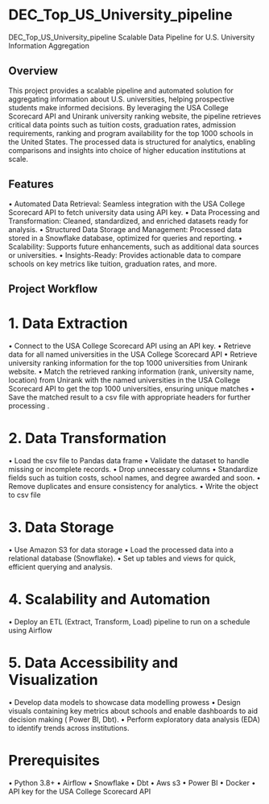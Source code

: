 # DEC_Top_US_University_pipeline
DEC_Top_US_University_pipeline
Scalable Data Pipeline for U.S. University Information Aggregation

## Overview
This project provides a scalable pipeline and automated solution for aggregating information about U.S. universities, helping prospective students make informed decisions. By leveraging the USA College Scorecard API and Unirank university ranking website, the pipeline retrieves critical data points such as tuition costs, graduation rates, admission requirements, ranking and program availability for the top 1000 schools in the United States.
The processed data is structured for analytics, enabling comparisons and insights into choice of higher education institutions at scale.

## Features
•	Automated Data Retrieval: Seamless integration with the USA College Scorecard API to fetch university data using API key.
•	Data Processing and Transformation: Cleaned, standardized, and enriched datasets ready for analysis.
•	Structured Data Storage and Management: Processed data stored in a Snowflake database, optimized for queries and reporting.
•	Scalability: Supports future enhancements, such as additional data sources or universities.
•	Insights-Ready: Provides actionable data to compare schools on key metrics like tuition, graduation rates, and more.

## Project Workflow
# 1. Data Extraction
•	Connect to the USA College Scorecard API using an API key.
•	Retrieve data for all named universities in the USA College Scorecard API
•	Retrieve university ranking information for the top 1000 universities from Unirank website.
•	Match the retrieved ranking information (rank, university name, location) from Unirank with the named universities in the USA College Scorecard API to get the top 1000 universities, ensuring unique matches 
•	Save the matched result to a csv file with appropriate headers for further processing
.
# 2. Data Transformation
•	Load the csv file to Pandas data frame
•	Validate the dataset to handle missing or incomplete records.
•	Drop unnecessary columns
•	Standardize fields such as tuition costs, school names, and degree awarded and soon.
•	Remove duplicates and ensure consistency for analytics.
•	Write the object to csv file

# 3. Data Storage
•	Use Amazon S3 for data storage
•	Load the processed data into a relational database (Snowflake).
•	Set up tables and views for quick, efficient querying and analysis.

# 4. Scalability and Automation
•	Deploy an ETL (Extract, Transform, Load) pipeline to run on a schedule using Airflow



# 5. Data Accessibility and Visualization 
•	Develop data models to showcase data modelling prowess
•	Design visuals containing key metrics about schools and enable dashboards to aid decision making ( Power BI, Dbt).
•	Perform exploratory data analysis (EDA) to identify trends across institutions.

# Prerequisites
•	Python 3.8+
•	Airflow 
•	Snowflake 
•	Dbt
•	Aws s3
•	Power BI
•	Docker
•	API key for the USA College Scorecard API



